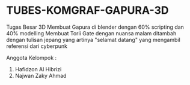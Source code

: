 # TUBES-KOMGRAF-GAPURA-3D
Tugas Besar 3D  Membuat Gapura di blender dengan 60% scripting dan 40% modelling
Membuat Torii Gate dengan nuansa malam ditambah dengan tulisan jepang yang artinya "selamat datang" yang mengambil referensi dari cyberpunk

Anggota Kelompok :
  1. Hafidzon Al Hibrizi
  2. Najwan Zaky Ahmad
